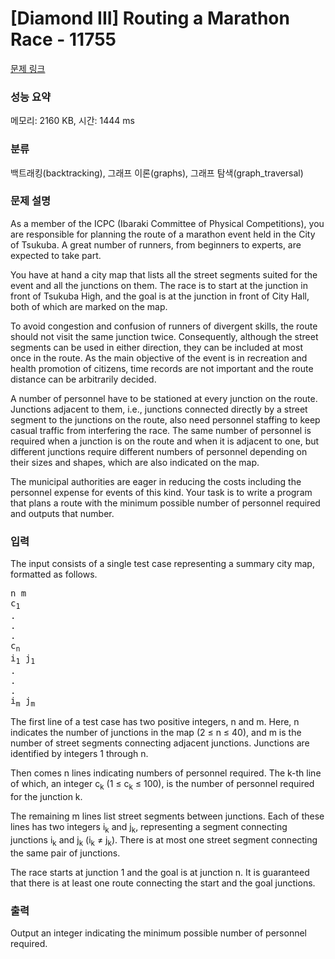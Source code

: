 # [Diamond III] Routing a Marathon Race - 11755 

[문제 링크](https://www.acmicpc.net/problem/11755) 

### 성능 요약

메모리: 2160 KB, 시간: 1444 ms

### 분류

백트래킹(backtracking), 그래프 이론(graphs), 그래프 탐색(graph_traversal)

### 문제 설명

<p>As a member of the ICPC (Ibaraki Committee of Physical Competitions), you are responsible for planning the route of a marathon event held in the City of Tsukuba. A great number of runners, from beginners to experts, are expected to take part.</p>

<p>You have at hand a city map that lists all the street segments suited for the event and all the junctions on them. The race is to start at the junction in front of Tsukuba High, and the goal is at the junction in front of City Hall, both of which are marked on the map.</p>

<p>To avoid congestion and confusion of runners of divergent skills, the route should not visit the same junction twice. Consequently, although the street segments can be used in either direction, they can be included at most once in the route. As the main objective of the event is in recreation and health promotion of citizens, time records are not important and the route distance can be arbitrarily decided.</p>

<p>A number of personnel have to be stationed at every junction on the route. Junctions adjacent to them, i.e., junctions connected directly by a street segment to the junctions on the route, also need personnel staffing to keep casual traffic from interfering the race. The same number of personnel is required when a junction is on the route and when it is adjacent to one, but different junctions require different numbers of personnel depending on their sizes and shapes, which are also indicated on the map.</p>

<p>The municipal authorities are eager in reducing the costs including the personnel expense for events of this kind. Your task is to write a program that plans a route with the minimum possible number of personnel required and outputs that number.</p>

### 입력 

 <p>The input consists of a single test case representing a summary city map, formatted as follows.</p>

<pre>n m
c<sub>1</sub>
.
.
.
c<sub>n</sub>
i<sub>1</sub> j<sub>1</sub>
.
.
.
i<sub>m</sub> j<sub>m</sub></pre>

<p>The first line of a test case has two positive integers, n and m. Here, n indicates the number of junctions in the map (2 ≤ n ≤ 40), and m is the number of street segments connecting adjacent junctions. Junctions are identified by integers 1 through n.</p>

<p>Then comes n lines indicating numbers of personnel required. The k-th line of which, an integer c<sub>k</sub> (1 ≤ c<sub>k</sub> ≤ 100), is the number of personnel required for the junction k.</p>

<p>The remaining m lines list street segments between junctions. Each of these lines has two integers i<sub>k</sub> and j<sub>k</sub>, representing a segment connecting junctions i<sub>k</sub> and j<sub>k</sub> (i<sub>k</sub> ≠ j<sub>k</sub>). There is at most one street segment connecting the same pair of junctions.</p>

<p>The race starts at junction 1 and the goal is at junction n. It is guaranteed that there is at least one route connecting the start and the goal junctions.</p>

### 출력 

 <p>Output an integer indicating the minimum possible number of personnel required.</p>

